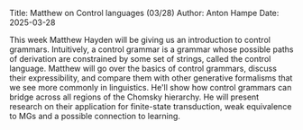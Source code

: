 Title: Matthew on Control languages (03/28)
Author: Anton Hampe
Date: 2025-03-28

This week Matthew Hayden will be giving us an introduction to control grammars. 
Intuitively, a control grammar is a grammar whose possible paths of derivation are constrained by some set of strings, called the control language.
Matthew will go over the basics of control grammars, discuss their expressibility, and compare them with other generative formalisms that we see more commonly in linguistics. 
He'll show how control grammars can bridge across all regions of the Chomsky hierarchy. He will present research on their application for finite-state transduction, weak equivalence to MGs and a possible connection to learning.
